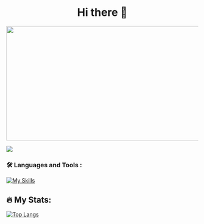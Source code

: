 <h1 align="center">
  Hi there 👋
</h1>

<div align="center">
  <img src="https://media.giphy.com/media/Dh5q0sShxgp13DwrvG/giphy.gif" width="600" height="300"/>
</div>

![](https://komarev.com/ghpvc/?username=krisstopher15)

<link rel="stylesheet" href="https://cdn.jsdelivr.net/gh/devicons/devicon@v2.15.1/devicon.min.css">

### :hammer_and_wrench: Languages and Tools :
[![My Skills](https://skillicons.dev/icons?i=rust,actix,ts,react,nodejs,postgres,jest,neovim,html,css,tailwind)](https://skillicons.dev)

## :fire: My Stats:
[![Top Langs](https://github-readme-stats.vercel.app/api/top-langs/?username=krisstopher15&count=8&layout=donut&hide=html,css)](https://github.com/anuraghazra/github-readme-stats)
